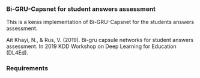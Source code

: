 <html>
<body>
<h3> Bi-GRU-Capsnet for student answers assessment </h3>
  
<p>This is a keras implementation of Bi-GRU-Capsnet for the students answers assessment. 

Ait Khayi, N., & Rus, V. (2019). Bi-gru capsule networks for student answers assessment. In 2019 KDD Workshop on Deep Learning for Education (DL4Ed).
</p>

<h3> Requirements </h3>

</body>
</html>


